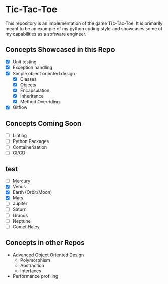 # Tic-Tac-Toe
This repository is an implementation of the game Tic-Tac-Toe.  It is primarily meant to be an example of my python coding style and showcases some of my capabilities as a software engineer.  

## Concepts Showcased in this Repo
- [x] Unit testing
- [x] Exception handling
- [x] Simple object oriented design
    - [x] Classes
    - [x] Objects
    - [x] Encapsulation
    - [x] Inheritance
    - [x] Method Overriding
- [x] Gitflow

## Concepts Coming Soon
- [ ] Linting
- [ ] Python Packages
- [ ] Containerization
- [ ] CI/CD

## test
- [ ] Mercury
- [x] Venus
- [x] Earth (Orbit/Moon)
- [x] Mars
- [ ] Jupiter
- [ ] Saturn
- [ ] Uranus
- [ ] Neptune
- [ ] Comet Haley

## Concepts in other Repos
- Advanced Object Oriented Design
    - Polymorphism
    - Abstraction
    - Interfaces
- Performance profiling
